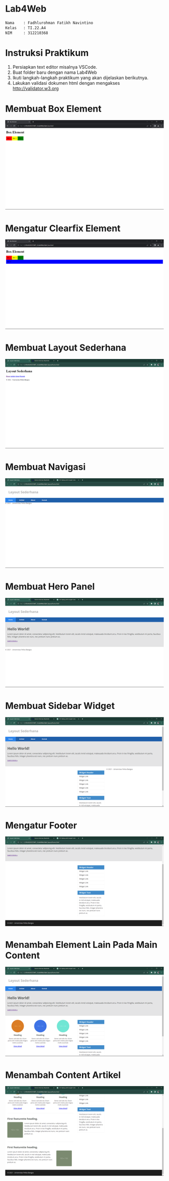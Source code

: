 # Lab4Web

```
Nama    : Fadhlurohman Fatikh Navintino
Kelas   : TI.22.A4
NIM     : 312210368
```

# Instruksi Praktikum
1. Persiapkan text editor misalnya VSCode.
2. Buat folder baru dengan nama Lab4Web
3. Ikuti langkah-langkah praktikum yang akan dijelaskan berikutnya.
4. Lakukan validasi dokumen html dengan mengakses http://validator.w3.org

# Membuat Box Element
![img](image/Screenshot%20(43).png)

# Mengatur Clearfix Element
![img](image/Screenshot%20(44).png)

# Membuat Layout Sederhana
![img](image/Screenshot%20(45).png)

# Membuat Navigasi
![img](image/Screenshot%20(47).png)

# Membuat Hero Panel
![img](image/Screenshot%20(48).png)

# Membuat Sidebar Widget
![img](image/Screenshot%20(49).png)

# Mengatur Footer
![img](image/Screenshot%20(50).png)

# Menambah Element Lain Pada Main Content
![img](image/Screenshot%20(51).png)

# Menambah Content Artikel
![img](image/Screenshot%20(52).png)